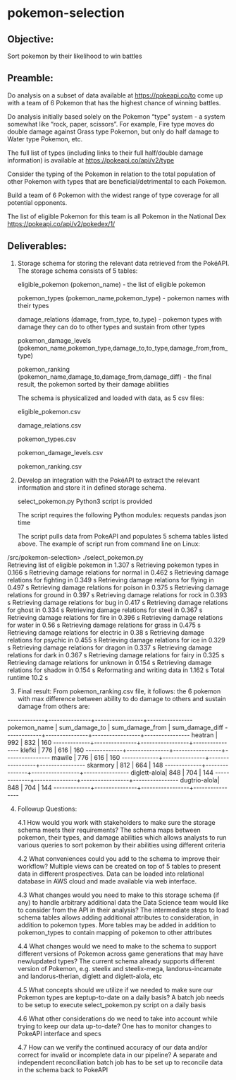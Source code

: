 # pokemon-selection

## Objective:
Sort pokemon by their likelihood to win battles

## Preamble:
Do analysis on a subset of data available at https://pokeapi.co/to come up with a team of 6 Pokemon
that has the highest chance of winning battles.

Do analysis initially based solely on the Pokemon “type” system - a system
somewhat like “rock, paper, scissors”. For example, Fire type moves do double damage against
Grass type Pokemon, but only do half damage to Water type Pokemon, etc.

The full list of types (including links to their full half/double damage information) is available at
https://pokeapi.co/api/v2/type

Consider the typing of the Pokemon in relation to the total population of other
Pokemon with types that are beneficial/detrimental to each Pokemon.

Build a team of 6 Pokemon with the widest range of type coverage for all potential opponents.

The list of eligible Pokemon for this team is all Pokemon in the National Dex https://pokeapi.co/api/v2/pokedex/1/

## Deliverables:

1. Storage schema for storing the relevant data retrieved from the PokéAPI.
   The storage schema consists of 5 tables:
   
   eligible_pokemon       (pokemon_name)                                    - the list of eligible pokemon
   
   pokemon_types          (pokemon_name,pokemon_type)                       - pokemon names with their types
   
   damage_relations       (damage, from_type, to_type)                      - pokemon types with damage they can do to other types
                                                                              and sustain from other types
                                                                              
   pokemon_damage_levels  (pokemon_name,pokemon_type,damage_to,to_type,damage_from,from_type)

   pokemon_ranking        (pokemon_name,damage_to,damage_from,damage_diff)  - the final result,
                                                                              the pokemon sorted by their damage abilities

   The schema is physicalized and loaded with data, as 5 csv files:

   eligible_pokemon.csv
   
   damage_relations.csv
   
   pokemon_types.csv
   
   pokemon_damage_levels.csv
   
   pokemon_ranking.csv

2. Develop an integration with the PokéAPI to extract the relevant information and store it in defined storage schema.

   select_pokemon.py Python3 script is provided
   
   The script requires the following Python modules:
   requests
   pandas
   json
   time
   
   The script pulls data from PokeAPI and populates 5 schema tables listed above.
   The example of script run from command line on Linux:

/src/pokemon-selection> ./select_pokemon.py                       
Retrieving list of eligible pokemon in 1.307 s
Retrieving pokemon types in 0.166 s
Retrieving damage relations for normal in 0.462 s
Retrieving damage relations for fighting in 0.349 s
Retrieving damage relations for flying in 0.497 s
Retrieving damage relations for poison in 0.375 s
Retrieving damage relations for ground in 0.397 s
Retrieving damage relations for rock in 0.393 s
Retrieving damage relations for bug in 0.417 s
Retrieving damage relations for ghost in 0.334 s
Retrieving damage relations for steel in 0.367 s
Retrieving damage relations for fire in 0.396 s
Retrieving damage relations for water in 0.56 s
Retrieving damage relations for grass in 0.475 s
Retrieving damage relations for electric in 0.38 s
Retrieving damage relations for psychic in 0.455 s
Retrieving damage relations for ice in 0.329 s
Retrieving damage relations for dragon in 0.337 s
Retrieving damage relations for dark in 0.367 s
Retrieving damage relations for fairy in 0.325 s
Retrieving damage relations for unknown in 0.154 s
Retrieving damage relations for shadow in 0.154 s
Reformating and writing data in 1.162 s
Total runtime 10.2 s

3. Final result:
   From pokemon_ranking.csv file, it follows:
   the 6 pokemon with max difference between ability to do damage to others and sustain damage from others are:

-------------+---------------+-----------------+----------------
pokemon_name | sum_damage_to | sum_damage_from | sum_damage_diff
-------------+---------------+-----------------+----------------
heatran      |      992      |      832        |      160
-------------+---------------+-----------------+----------------
klefki       |      776      |      616        |      160
-------------+---------------+-----------------+----------------
mawile       |      776      |      616        |      160
-------------+---------------+-----------------+----------------
skarmory     |      812      |      664        |      148
-------------+---------------+-----------------+----------------
diglett-alola|      848      |      704        |      144
-------------+---------------+-----------------+----------------
dugtrio-alola|      848      |      704        |      144
-------------+---------------+-----------------+----------------

4. Followup Questions:

   4.1 How would you work with stakeholders to make sure the storage schema meets their requirements?
       The schema maps between pokemon, their types, and damage abilities which allows analysts to
       run various queries to sort pokemon by their abilities using different criteria

   4.2 What conveniences could you add to the schema to improve their workflow?
       Multiple views can be created on top of 5 tables to present data in different prospectives.
       Data can be loaded into relational database in AWS cloud and made available via web interface.
       
   4.3 What changes would you need to make to this storage schema (if any) to handle arbitrary additional
       data the Data Science team would like to consider from the API in their analysis?
       The intermediate steps to load schema tables allows adding additional attributes to consideration,
       in addition to pokemon types. More tables may be added in addition to pokemon_types to contain
       mapping of pokemon to other attributes
       
   4.4 What changes would we need to make to the schema to support different versions of Pokemon across game generations
       that may have new/updated types?
       The current schema already supports different version of Pokemon, e.g. steelix and steelix-mega,
       landorus-incarnate and landorus-therian, diglett and diglett-alola, etc
       
   4.5 What concepts should we utilize if we needed to make sure our Pokemon types are keptup-to-date on a daily basis?
       A batch job needs to be setup to execute select_pokemon.py script on a daily basis
   
   4.6 What other considerations do we need to take into account while trying to keep our data up-to-date?
       One has to monitor changes to PokeAPI interface and specs
  
   4.7 How can we verify the continued accuracy of our data and/or correct for invalid or incomplete data in our pipeline?
       A separate and independent reconciliation batch job has to be set up to reconcile data in the schema back to PokeAPI
